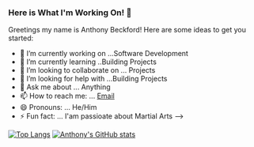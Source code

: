 ### Here is What I'm Working On! 👋


Greetings my name is Anthony Beckford!
Here are some ideas to get you started:

- 🔭 I’m currently working on ...Software Development
- 🌱 I’m currently learning ..Building Projects
- 👯 I’m looking to collaborate on ... Projects
- 🤔 I’m looking for help with ...Building Projects
- 💬 Ask me about ... Anything
- 📫 How to reach me: ... [Email](abeckford03@yahoo.com)
- 😄 Pronouns: ... He/Him
- ⚡ Fun fact: ... I'am passioate about Martial Arts 
-->

[![Top Langs](https://github-readme-stats.vercel.app/api/top-langs/?username=ABeck617&theme=tokyonight)](https://github.com/ABeck617/github-readme-stats)
[![Anthony's GitHub stats](https://github-readme-stats.vercel.app/api?username=ABeck617&theme=tokyonight)](https://github.com/ABeck617/github-readme-stats)
